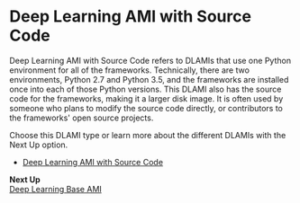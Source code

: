 # Deep Learning AMI with Source Code<a name="overview-source"></a>

Deep Learning AMI with Source Code refers to DLAMIs that use one Python environment for all of the frameworks\. Technically, there are two environments, Python 2\.7 and Python 3\.5, and the frameworks are installed once into each of those Python versions\. This DLAMI also has the source code for the frameworks, making it a larger disk image\. It is often used by someone who plans to modify the source code directly, or contributors to the frameworks' open source projects\. 

Choose this DLAMI type or learn more about the different DLAMIs with the Next Up option\.

+ [Deep Learning AMI with Source Code](source.md)

**Next Up**  
[Deep Learning Base AMI](overview-base.md)